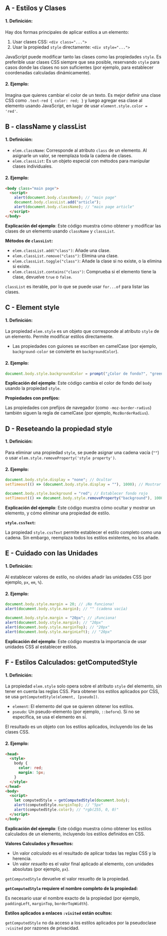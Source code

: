 ## A - Estilos y Clases

#### 1. **Definición:**

Hay dos formas principales de aplicar estilos a un elemento:

1.  Usar clases CSS: `<div class="...">`
2.  Usar la propiedad `style` directamente: `<div style="...">`

JavaScript puede modificar tanto las clases como las propiedades `style`. Es preferible usar clases CSS siempre que sea posible, reservando `style` para casos donde las clases no son suficientes (por ejemplo, para establecer coordenadas calculadas dinámicamente).

#### 2. **Ejemplo:**

Imagina que quieres cambiar el color de un texto. Es mejor definir una clase CSS como `.text-red { color: red; }` y luego agregar esa clase al elemento usando JavaScript, en lugar de usar `element.style.color = 'red'`.

## B - className y classList

#### 1. **Definición:**

- `elem.className`: Corresponde al atributo `class` de un elemento. Al asignarle un valor, se reemplaza toda la cadena de clases.
- `elem.classList`: Es un objeto especial con métodos para manipular clases individuales.

#### 2. **Ejemplo:**

```html
<body class="main page">
  <script>
    alert(document.body.className); // "main page"
    document.body.classList.add("article");
    alert(document.body.className); // "main page article"
  </script>
</body>
```

**Explicación del ejemplo**:
Este código muestra cómo obtener y modificar las clases de un elemento usando `className` y `classList`.

**Métodos de `classList`:**

- `elem.classList.add("class")`: Añade una clase.
- `elem.classList.remove("class")`: Elimina una clase.
- `elem.classList.toggle("class")`: Añade la clase si no existe, o la elimina si existe.
- `elem.classList.contains("class")`: Comprueba si el elemento tiene la clase, devuelve `true` o `false`.

`classList` es iterable, por lo que se puede usar `for...of` para listar las clases.

## C - Element style

#### 1. **Definición:**

La propiedad `elem.style` es un objeto que corresponde al atributo `style` de un elemento. Permite modificar estilos directamente.

- Las propiedades con guiones se escriben en camelCase (por ejemplo, `background-color` se convierte en `backgroundColor`).

#### 2. **Ejemplo:**

```javascript
document.body.style.backgroundColor = prompt("¿Color de fondo?", "green");
```

**Explicación del ejemplo**:
Este código cambia el color de fondo del `body` usando la propiedad `style`.

**Propiedades con prefijos:**

Las propiedades con prefijos de navegador (como `-moz-border-radius`) también siguen la regla de camelCase (por ejemplo, `MozBorderRadius`).

## D - Reseteando la propiedad style

#### 1. **Definición:**

Para eliminar una propiedad `style`, se puede asignar una cadena vacía (`""`) o usar `elem.style.removeProperty('style property')`.

#### 2. **Ejemplo:**

```javascript
document.body.style.display = "none"; // Ocultar
setTimeout(() => (document.body.style.display = ""), 1000); // Mostrar después de 1 segundo

document.body.style.background = "red"; // Establecer fondo rojo
setTimeout(() => document.body.style.removeProperty("background"), 1000); // Eliminar fondo después de 1 segundo
```

**Explicación del ejemplo**:
Este código muestra cómo ocultar y mostrar un elemento, y cómo eliminar una propiedad de estilo.

**`style.cssText`:**

La propiedad `style.cssText` permite establecer el estilo completo como una cadena. Sin embargo, reemplaza todos los estilos existentes, no los añade.

## E - Cuidado con las Unidades

#### 1. **Definición:**

Al establecer valores de estilo, no olvides añadir las unidades CSS (por ejemplo, `px`, `em`, `%`).

#### 2. **Ejemplo:**

```javascript
document.body.style.margin = 20; // ¡No funciona!
alert(document.body.style.margin); // "" (cadena vacía)

document.body.style.margin = "20px"; // ¡Funciona!
alert(document.body.style.margin); // "20px"
alert(document.body.style.marginTop); // "20px"
alert(document.body.style.marginLeft); // "20px"
```

**Explicación del ejemplo**:
Este código muestra la importancia de usar unidades CSS al establecer estilos.

## F - Estilos Calculados: getComputedStyle

#### 1. **Definición:**

La propiedad `elem.style` solo opera sobre el atributo `style` del elemento, sin tener en cuenta las reglas CSS. Para obtener los estilos aplicados por CSS, se usa `getComputedStyle(element, [pseudo])`.

- `element`: El elemento del que se quieren obtener los estilos.
- `pseudo`: Un pseudo-elemento (por ejemplo, `::before`). Si no se especifica, se usa el elemento en sí.

El resultado es un objeto con los estilos aplicados, incluyendo los de las clases CSS.

#### 2. **Ejemplo:**

```html
<head>
  <style>
    body {
      color: red;
      margin: 5px;
    }
  </style>
</head>
<body>
  <script>
    let computedStyle = getComputedStyle(document.body);
    alert(computedStyle.marginTop); // "5px"
    alert(computedStyle.color); // "rgb(255, 0, 0)"
  </script>
</body>
```

**Explicación del ejemplo**:
Este código muestra cómo obtener los estilos calculados de un elemento, incluyendo los estilos definidos en CSS.

**Valores Calculados y Resueltos:**

- Un valor _calculado_ es el resultado de aplicar todas las reglas CSS y la herencia.
- Un valor _resuelto_ es el valor final aplicado al elemento, con unidades absolutas (por ejemplo, `px`).

`getComputedStyle` devuelve el valor resuelto de la propiedad.

**`getComputedStyle` requiere el nombre completo de la propiedad:**

Es necesario usar el nombre exacto de la propiedad (por ejemplo, `paddingLeft`, `marginTop`, `borderTopWidth`).

**Estilos aplicados a enlaces `:visited` están ocultos:**

`getComputedStyle` no da acceso a los estilos aplicados por la pseudoclase `:visited` por razones de privacidad.

